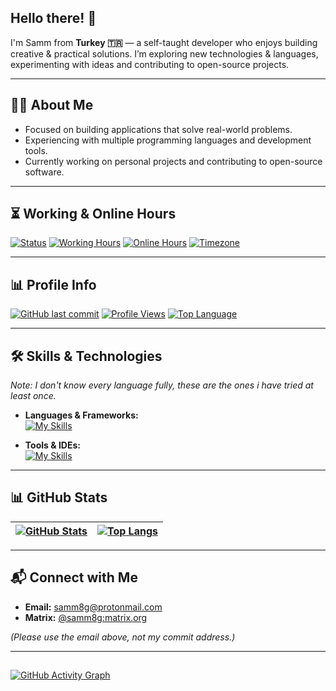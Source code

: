 ##  Hello there! 👋

I'm Samm from **Turkey 🇹🇷** — a self-taught developer who enjoys building creative & practical solutions. I’m exploring new technologies & languages, experimenting with ideas and contributing to open-source projects.

---

## 🧑‍💻 About Me

- Focused on building applications that solve real-world problems.  
- Experiencing with multiple programming languages and development tools.  
- Currently working on personal projects and contributing to open-source software.  

---

## ⏳ Working & Online Hours

[![Status](https://img.shields.io/badge/Status-Active-brightgreen?style=flat&logo=github)](#)
[![Working Hours](https://img.shields.io/badge/Working%20Hours-Mon--Thu%2012PM--8PM-blue)](#)
[![Online Hours](https://img.shields.io/badge/Online%20Hours-12PM--10PM%20Everyday-green)](#)
[![Timezone](https://img.shields.io/badge/Timezone-GMT%2B3%20🇹🇷-lightgrey)](#) 

---

## 📊 Profile Info

[![GitHub last commit](https://img.shields.io/github/last-commit/Samm8g/Samm8g?label=Last%20Commit&color=yellow)](#)
[![Profile Views](https://komarev.com/ghpvc/?username=Samm8g&color=orange&style=flat)](#)
[![Top Language](https://img.shields.io/github/languages/top/Samm8g/Samm8g?color=purple)](#)

---

## 🛠 Skills & Technologies

_Note: I don't know every language fully, these are the ones i have tried at least once._

- **Languages & Frameworks:**  
[![My Skills](https://skillicons.dev/icons?i=py,js,css,html,lua,nix,bash,md,kotlin,ruby,rails,docker,c,cpp,cs,qt&perline=10)](https://skillicons.dev)

- **Tools & IDEs:**  
[![My Skills](https://skillicons.dev/icons?i=androidstudio,pycharm,webstorm,idea,vscode,neovim,vim,git,github,gitlab,linux,clion,rider&perline=10)](https://skillicons.dev)

---

## 📊 GitHub Stats

[![GitHub Stats](https://github-readme-stats.vercel.app/api?username=samm8g&show_icons=true&show=reviews,discussions_started,discussions_answered,prs_merged,prs_merged_percentage&theme=dark)](https://github.com/anuraghazra/github-readme-stats) | [![Top Langs](https://github-readme-stats.vercel.app/api/top-langs/?username=samm8g&layout=donut&theme=dark&langs_count=16)](https://github.com/anuraghazra/github-readme-stats) |
|---|---|




---

## 📬 Connect with Me

- **Email:** [samm8g@protonmail.com](mailto:samm8g@protonmail.com)  
- **Matrix:** [@samm8g:matrix.org](https://matrix.to/#/@samm8g:matrix.org)  

_(Please use the email above, not my commit address.)_


---
##  
[![GitHub Activity Graph](https://activity-graph.vercel.app/graph?username=Samm8g&theme=github-compact)](https://github.com/Ashutosh00710/github-readme-activity-graph)
